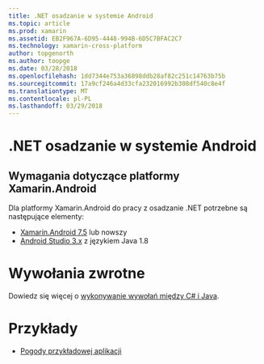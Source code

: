 ```yaml
---
title: .NET osadzanie w systemie Android
ms.topic: article
ms.prod: xamarin
ms.assetid: EB2F967A-6D95-4448-994B-6D5C7BFAC2C7
ms.technology: xamarin-cross-platform
author: topgenorth
ms.author: toopge
ms.date: 03/28/2018
ms.openlocfilehash: 1dd7344e753a36898ddb28af82c251c14763b75b
ms.sourcegitcommit: 17a9cf246a4d33cfa232016992b308df540c8e4f
ms.translationtype: MT
ms.contentlocale: pl-PL
ms.lasthandoff: 03/29/2018
---
```

# <a name="net-embedding-on-android"></a>.NET osadzanie w systemie Android

## <a name="xamarinandroid-requirements"></a>Wymagania dotyczące platformy Xamarin.Android

Dla platformy Xamarin.Android do pracy z osadzanie .NET potrzebne są następujące elementy:

* [Xamarin.Android 7.5](https://www.visualstudio.com/xamarin/) lub nowszy
* [Android Studio 3.x](https://developer.android.com/studio/index.html) z językiem Java 1.8

# <a name="callbacks"></a>Wywołania zwrotne

Dowiedz się więcej o [wykonywanie wywołań między C# i Java](callbacks.md).

# <a name="samples"></a>Przykłady

* [Pogody przykładowej aplikacji](https://github.com/jamesmontemagno/embeddinator-weather)
